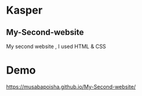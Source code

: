 # Kasper 
## My-Second-website
My second website , I used HTML &amp; CSS

# Demo
https://musabapoisha.github.io/My-Second-website/
